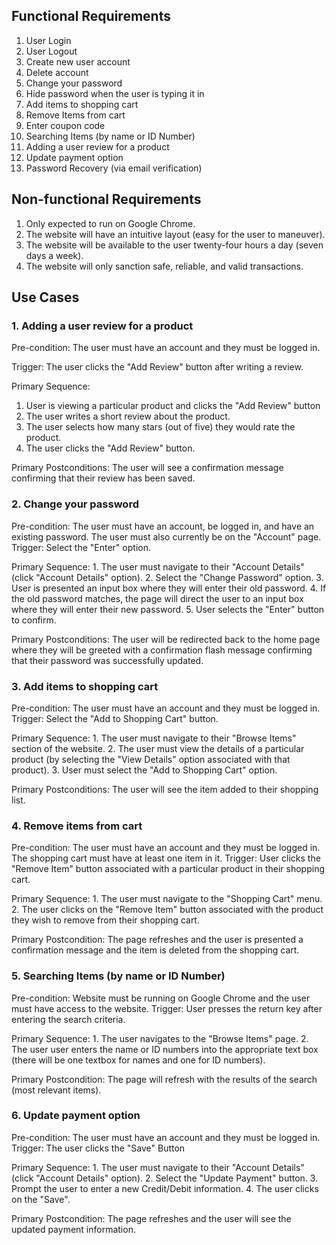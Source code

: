 ## Functional Requirements

1. User Login
2. User Logout
3. Create new user account
4. Delete account
5. Change your password
6. Hide password when the user is typing it in
7. Add items to shopping cart
8. Remove Items from cart
9. Enter coupon code
10. Searching Items (by name or ID Number)
11. Adding a user review for a product
12. Update payment option
13. Password Recovery (via email verification)

## Non-functional Requirements

1. Only expected to run on Google Chrome.
2. The website will have an intuitive layout (easy for the user to maneuver).
3. The website will be available to the user twenty-four hours a day (seven days a week).
4. The website will only sanction safe, reliable, and valid transactions.

## Use Cases

### 1. Adding a user review for a product
  Pre-condition: The user must have an account and they must be logged in.

  Trigger: The user clicks the "Add Review" button after writing a review.

  Primary Sequence:
  
  1. User is viewing a particular product and clicks the "Add Review" button
  2. The user writes a short review about the product.
  3. The user selects how many stars (out of five) they would rate the product.
  4. The user clicks the "Add Review" button.

  Primary Postconditions: The user will see a confirmation message confirming that their review has been saved.

### 2. Change your password
  Pre-condition: The user must have an account, be logged in, and have an existing password. The user must also currently be on the "Account" page.
  Trigger: Select the "Enter" option.
  
  Primary Sequence:
    1. The user must navigate to their "Account Details" (click "Account Details" option).
    2. Select the "Change Password" option.
    3. User is presented an input box where they will enter their old password.
    4. If the old password matches, the page will direct the user to an input box where they will enter their new password.
    5. User selects the "Enter" button to confirm.
    
   Primary Postconditions: The user will be redirected back to the home page where they will be greeted with a confirmation flash message confirming that their password was successfully updated.

### 3. Add items to shopping cart
  Pre-condition: The user must have an account and they must be logged in.
  Trigger: Select the "Add to Shopping Cart" button.
  
  Primary Sequence:
    1. The user must navigate to their "Browse Items" section of the website.
    2. The user must view the details of a particular product (by selecting the "View Details" option associated with that product).
    3. User must select the "Add to Shopping Cart" option.
    
   Primary Postconditions: The user will see the item added to their shopping list.
   
### 4. Remove items from cart
  Pre-condition: The user must have an account and they must be logged in. The shopping cart must have at least one item in it.
  Trigger: User clicks the "Remove Item" button associated with a particular product in their shopping cart.
  
  Primary Sequence:
    1. The user must navigate to the "Shopping Cart" menu.
    2. The user clicks on the "Remove Item" button associated with the product they wish to remove from their shopping cart.
   
   Primary Postcondition: The page refreshes and the user is presented a confirmation message and the item is deleted from the shopping cart.
  
### 5. Searching Items (by name or ID Number)
  Pre-condition: Website must be running on Google Chrome and the user must have access to the website.
  Trigger: User presses the return key after entering the search criteria.
  
  Primary Sequence:
    1. The user navigates to the "Browse Items" page.
    2. The user user enters the name or ID numbers into the appropriate text box (there will be one textbox for names and one for ID numbers).
    
   Primary Postcondition: The page will refresh with the results of the search (most relevant items).
  
### 6. Update payment option
  Pre-condition: The user must have an account and they must be logged in.
  Trigger: The user clicks the "Save" Button
  
  Primary Sequence:
    1. The user must navigate to their "Account Details" (click "Account Details" option).
    2. Select the "Update Payment" button.
    3. Prompt the user to enter a new Credit/Debit information.
    4. The user clicks on the "Save".
    
   Primary Postcondition: The page refreshes and the user will see the updated payment information.
